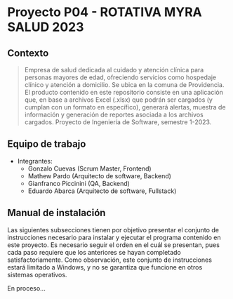 # Proyecto P04 - ROTATIVA MYRA SALUD 2023
## Contexto
> Empresa de salud dedicada al cuidado y atención clínica para personas mayores de edad, ofreciendo servicios como hospedaje clínico y atención a domicilio.
Se ubica en la comuna de Providencia.
El producto contenido en este repositorio consiste en una aplicación que, en base a archivos Excel (.xlsx) que podrán ser cargados (y cumplan con un formato en específico), generará alertas, muestra de información y generación de reportes asociada a los archivos cargados.
Proyecto de Ingeniería de Software, semestre 1-2023.

## Equipo de trabajo
- Integrantes:
    - Gonzalo Cuevas (Scrum Master, Frontend)
    - Mathew Pardo (Arquitecto de software, Backend)
    - Gianfranco Piccinini (QA, Backend)
    - Eduardo Abarca (Arquitecto de software, Fullstack)

## Manual de instalación

Las siguientes subsecciones tienen por objetivo presentar el conjunto de instrucciones necesario para instalar y ejecutar el programa contenido en este proyecto. Es necesario seguir el orden en el cuál se presentan, pues cada paso requiere que los anteriores se hayan completado satisfactoriamente. Como observación, este conjunto de instrucciones estará limitado a Windows, y no se garantiza que funcione en otros sistemas operativos.

En proceso...

